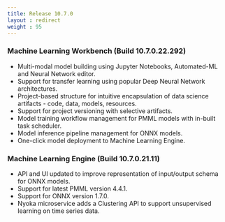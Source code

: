 ```yaml
---
title: Release 10.7.0
layout : redirect
weight : 95
---
```


### Machine Learning Workbench (Build 10.7.0.22.292)

* Multi-modal model building using Jupyter Notebooks, Automated-ML and Neural Network editor.
* Support for transfer learning using popular Deep Neural Network architectures.
* Project-based structure for intuitive encapsulation of data science artifacts - code, data, models, resources.
* Support for project versioning with selective artifacts.
* Model training workflow management for PMML models with in-built task scheduler.
* Model inference pipeline management for ONNX models.
* One-click model deployment to Machine Learning Engine.

### Machine Learning Engine (Build 10.7.0.21.11)

* API and UI updated to improve representation of input/output schema for ONNX models.
* Support for latest PMML version 4.4.1.
* Support for ONNX version 1.7.0.
* Nyoka microservice adds a Clustering API to support unsupervised learning on time series data.

